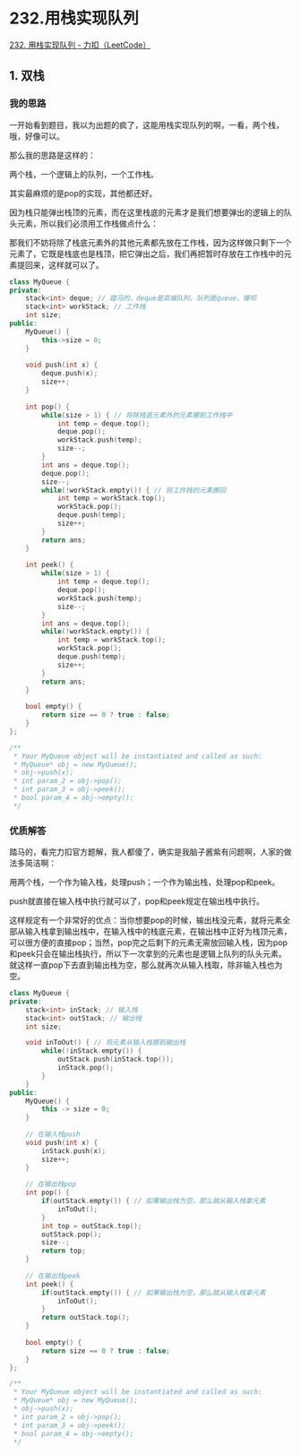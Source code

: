 # 232.用栈实现队列

[232. 用栈实现队列 - 力扣（LeetCode）](https://leetcode.cn/problems/implement-queue-using-stacks/)



## 1. 双栈

### 我的思路

一开始看到题目，我以为出题的疯了，这能用栈实现队列的啊，一看，两个栈，哦，好像可以。

那么我的思路是这样的：

两个栈，一个逻辑上的队列，一个工作栈。

其实最麻烦的是pop的实现，其他都还好。

因为栈只能弹出栈顶的元素，而在这里栈底的元素才是我们想要弹出的逻辑上的队头元素，所以我们必须用工作栈做点什么：

那我们不妨将除了栈底元素外的其他元素都先放在工作栈，因为这样做只剩下一个元素了，它既是栈底也是栈顶，把它弹出之后，我们再把暂时存放在工作栈中的元素提回来，这样就可以了。

```c++
class MyQueue {
private:
    stack<int> deque; // 踏马的，deque是双端队列，队列是queue，傻呗
    stack<int> workStack; // 工作栈
    int size; 
public:
    MyQueue() {
        this->size = 0;
    }
    
    void push(int x) {
        deque.push(x);
        size++;
    }
    
    int pop() {
        while(size > 1) { // 将除栈底元素外的元素挪到工作栈中
            int temp = deque.top();
            deque.pop();
            workStack.push(temp);
            size--;
        }
        int ans = deque.top();
        deque.pop();
        size--;
        while(!workStack.empty()) { // 将工作栈的元素挪回
            int temp = workStack.top();
            workStack.pop();
            deque.push(temp);
            size++;
        }
        return ans;
    }
    
    int peek() {
        while(size > 1) {
            int temp = deque.top();
            deque.pop();
            workStack.push(temp);
            size--;
        }
        int ans = deque.top();
        while(!workStack.empty()) {
            int temp = workStack.top();
            workStack.pop();
            deque.push(temp);
            size++;
        }
        return ans;
    }
    
    bool empty() {
        return size == 0 ? true : false;
    }
};

/**
 * Your MyQueue object will be instantiated and called as such:
 * MyQueue* obj = new MyQueue();
 * obj->push(x);
 * int param_2 = obj->pop();
 * int param_3 = obj->peek();
 * bool param_4 = obj->empty();
 */
```



### 优质解答

踏马的，看完力扣官方题解，我人都傻了，确实是我脑子酱紫有问题啊，人家的做法多简洁啊：

用两个栈，一个作为输入栈，处理push；一个作为输出栈，处理pop和peek。

push就直接在输入栈中执行就可以了，pop和peek规定在输出栈中执行。

这样规定有一个非常好的优点：当你想要pop的时候，输出栈没元素，就将元素全部从输入栈拿到输出栈中，在输入栈中的栈底元素，在输出栈中正好为栈顶元素，可以很方便的直接pop；当然，pop完之后剩下的元素无需放回输入栈，因为pop和peek只会在输出栈执行，所以下一次拿到的元素也是逻辑上队列的队头元素。就这样一直pop下去直到输出栈为空，那么就再次从输入栈取，除非输入栈也为空。

```c++
class MyQueue {
private:
    stack<int> inStack; // 输入栈
    stack<int> outStack; // 输出栈
    int size;

    void inToOut() { // 将元素从输入栈挪到输出栈
        while(!inStack.empty()) {
            outStack.push(inStack.top());
            inStack.pop();
        }
    }
public:
    MyQueue() {
        this -> size = 0;
    }
    
    // 在输入栈push
    void push(int x) {
        inStack.push(x);
        size++;
    }
    
    // 在输出栈pop
    int pop() {
        if(outStack.empty()) { // 如果输出栈为空，那么就从输入栈拿元素
            inToOut();
        }
        int top = outStack.top();
        outStack.pop();
        size--;
        return top;
    }
    
    // 在输出栈peek
    int peek() {
        if(outStack.empty()) { // 如果输出栈为空，那么就从输入栈拿元素
            inToOut();
        }
        return outStack.top();
    }
    
    bool empty() {
        return size == 0 ? true : false;
    }
};

/**
 * Your MyQueue object will be instantiated and called as such:
 * MyQueue* obj = new MyQueue();
 * obj->push(x);
 * int param_2 = obj->pop();
 * int param_3 = obj->peek();
 * bool param_4 = obj->empty();
 */
```

